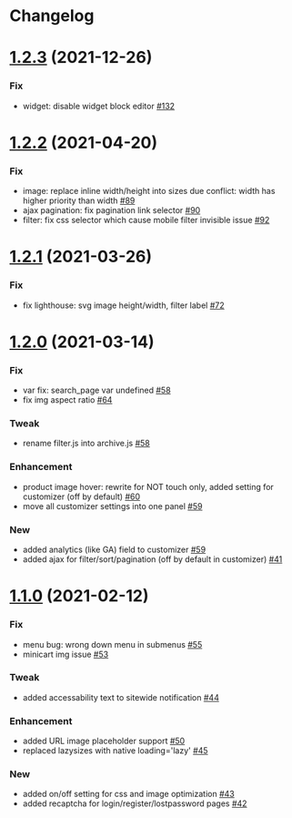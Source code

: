 # Changelog

# [1.2.3](https://github.com/chyvak1831/starter/releases/tag/v1.2.3) (2021-12-26)

### Fix
- widget: disable widget block editor [#132](https://github.com/chyvak1831/starter/issues/132)


# [1.2.2](https://github.com/chyvak1831/starter/releases/tag/v1.2.2) (2021-04-20)

### Fix
- image: replace inline width/height into sizes due conflict: width has higher priority than width [#89](https://github.com/chyvak1831/starter/issues/89)
- ajax pagination: fix pagination link selector [#90](https://github.com/chyvak1831/starter/issues/90)
- filter: fix css selector which cause mobile filter invisible issue [#92](https://github.com/chyvak1831/starter/issues/92)

# [1.2.1](https://github.com/chyvak1831/starter/releases/tag/v1.2.1) (2021-03-26)

### Fix
- fix lighthouse: svg image height/width, filter label [#72](https://github.com/chyvak1831/starter/issues/72)

# [1.2.0](https://github.com/chyvak1831/starter/releases/tag/v1.2.0) (2021-03-14)

### Fix
- var fix: search_page var undefined [#58](https://github.com/chyvak1831/starter/issues/58)
- fix img aspect ratio [#64](https://github.com/chyvak1831/starter/issues/64)

### Tweak
- rename filter.js into archive.js [#58](https://github.com/chyvak1831/starter/issues/58)

### Enhancement
- product image hover: rewrite for NOT touch only, added setting for customizer (off by default) [#60](https://github.com/chyvak1831/starter/issues/60)
- move all customizer settings into one panel [#59](https://github.com/chyvak1831/starter/issues/59)

### New
- added analytics (like GA) field to customizer [#59](https://github.com/chyvak1831/starter/issues/59)
- added ajax for filter/sort/pagination (off by default in customizer) [#41](https://github.com/chyvak1831/starter/issues/41)


# [1.1.0](https://github.com/chyvak1831/starter/releases/tag/v1.1.0) (2021-02-12)

### Fix
- menu bug: wrong down menu in submenus [#55](https://github.com/chyvak1831/starter/issues/55)
- minicart img issue [#53](https://github.com/chyvak1831/starter/issues/53)

### Tweak
- added accessability text to sitewide notification [#44](https://github.com/chyvak1831/starter/issues/44)

### Enhancement
- added URL image placeholder support [#50](https://github.com/chyvak1831/starter/issues/50)
- replaced lazysizes with native loading='lazy' [#45](https://github.com/chyvak1831/starter/issues/45)

### New
- added on/off setting for css and image optimization [#43](https://github.com/chyvak1831/starter/issues/43)
- added recaptcha for login/register/lostpassword pages [#42](https://github.com/chyvak1831/starter/issues/42)
